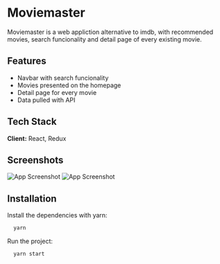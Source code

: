 # Moviemaster

Moviemaster is a web appliction alternative to imdb, with recommended movies, search funcionality and detail page of every existing movie.

## Features

- Navbar with search funcionality
- Movies presented on the homepage
- Detail page for every movie
- Data pulled with API

## Tech Stack

**Client:** React, Redux

## Screenshots

![App Screenshot](https://i.imgur.com/nz7WQgv.jpg)
![App Screenshot](https://i.imgur.com/V9Vvhko.png)

## Installation

Install the dependencies with yarn:

```bash
  yarn
```

Run the project:

```bash
  yarn start
``` 
